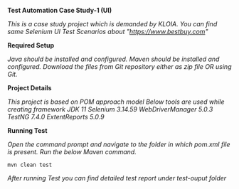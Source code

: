 **Test Automation Case Study-1 (UI)**

_This is a case study project which is demanded by KLOIA.
You can find same Selenium UI Test Scenarios about "https://www.bestbuy.com"_

**Required Setup**

_Java should be installed and configured.
Maven should be installed and configured.
Download the files from Git repository either as zip file OR using Git._

**Project Details**

_This project is based on POM approach model
Below tools are used while creating framework
JDK 11
Selenium 3.14.59
WebDriverManager 5.0.3
TestNG 7.4.0
ExtentReports 5.0.9_


**Running Test**

_Open the command prompt and navigate to the folder in which pom.xml file is present. Run the below Maven command._

`mvn clean test`

_After running Test you can find detailed test report under test-ouput folder_




